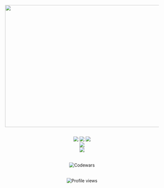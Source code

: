 
<div align="center">
	<img src="https://user-images.githubusercontent.com/76784461/154767244-3a43e50b-4773-4faf-83cd-a2325eefef88.svg" width="800" height="400">


</div>

<br>


<div align="center">
	
<!---
<img src="https://github-readme-stats.vercel.app/api/top-langs/?username=martingurasvili&bg_color=0F1116&hide_border=true&title_color=53b568&text_color=ffff&layout=compact&langs_count=9&hide=less,scss,ruby">
--->
	
<a href="https://github.com/MartinGurasvili?tab=repositories&q=&type=&language=python&sort="><img src="https://img.shields.io/badge/Python-53b568?style=for-the-badge&logo=python&logoColor=white" ></a>
<a href="https://github.com/MartinGurasvili?tab=repositories&q=&type=&language=c%23&sort="><img src="https://img.shields.io/badge/C%23-53b568?style=for-the-badge&logo=c-sharp&logoColor=white"  ></a>
<a href="https://github.com/MartinGurasvili?tab=repositories&q=&type=&language=javascript&sort="><img src="https://img.shields.io/badge/JavaScript-53b568?style=for-the-badge&logo=javascript&logoColor=white&lColor=white" ></a>	
<a href="https://github.com/MartinGurasvili?tab=repositories&q=&type=&language=javascript&sort="><img src="https://img.shields.io/badge/HTML5-53b568?style=for-the-badge&logo=html5&logoColor=white" ></a>	
<a href="https://github.com/MartinGurasvili?tab=repositories&q=&type=&language=javascript&sort="><img src="https://img.shields.io/badge/CSS-53b568?&style=for-the-badge&logo=css3&logoColor=white" ></a>	
<br>	
<img src="https://www.codewars.com/users/martin_gurasvili/badges/small" alt="Codewars" />	
<br>		
<img src="https://komarev.com/ghpvc/?username=MartinGurasvili" alt="Profile views" />
<br>

	

</div>
<!---
MartinGurasvili/MartinGurasvili is a ✨ special ✨ repository because its `README.md` (this file) appears on your GitHub profile.
You can click the Preview link to take a look at your changes.
--->
